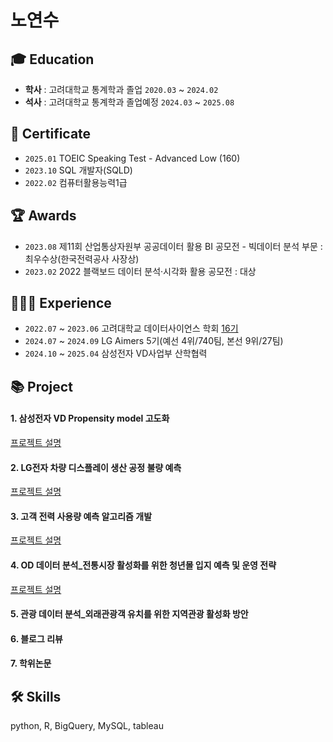 # 노연수

## 🎓 Education  
- **학사** : 고려대학교 통계학과 졸업 `2020.03` ~ `2024.02`
- **석사** : 고려대학교 통계학과 졸업예정 `2024.03` ~ `2025.08`

## 📜 Certificate
- `2025.01` TOEIC Speaking Test - Advanced Low (160)
- `2023.10` SQL 개발자(SQLD)
- `2022.02` 컴퓨터활용능력1급

## 🏆 Awards
- `2023.08` 제11회 산업통상자원부 공공데이터 활용 BI 공모전 - 빅데이터 분석 부문 : 최우수상(한국전력공사 사장상)
- `2023.02` 2022 블랙보드 데이터 분석·시각화 활용 공모전 : 대상

## 👩🏻‍💻 Experience
- `2022.07` ~ `2023.06` 고려대학교 데이터사이언스 학회 [16기](https://github.com/yeonsoo1020/portfolio/tree/main/%EB%8D%B0%EC%9D%B4%ED%84%B0%EC%82%AC%EC%9D%B4%EC%96%B8%EC%8A%A4%20%ED%95%99%ED%9A%8C(KUBIG))
- `2024.07` ~ `2024.09` LG Aimers 5기(예선 4위/740팀, 본선 9위/27팀)
- `2024.10` ~ `2025.04` 삼성전자 VD사업부 산학협력

## 📚 Project
#### 1. 삼성전자 VD Propensity model 고도화

[프로젝트 설명](https://github.com/yeonsoo1020/portfolio/tree/main/%EC%82%BC%EC%84%B1%EC%A0%84%EC%9E%90%20%EC%82%B0%ED%95%99%ED%98%91%EB%A0%A5)

#### 2. LG전자 차량 디스플레이 생산 공정 불량 예측

[프로젝트 설명](https://github.com/yeonsoo1020/portfolio/tree/main/LG%20AImers%205%EA%B8%B0)

#### 3. 고객 전력 사용량 예측 알고리즘 개발

[프로젝트 설명](https://github.com/yeonsoo1020/portfolio/tree/main/%EC%82%B0%EC%97%85%EB%B6%80%20%EA%B3%B5%EB%AA%A8%EC%A0%84)

#### 4. OD 데이터 분석_전통시장 활성화를 위한 청년몰 입지 예측 및 운영 전략

[프로젝트 설명](https://github.com/yeonsoo1020/portfolio/tree/main/OD%20%EB%8D%B0%EC%9D%B4%ED%84%B0%20%EB%B6%84%EC%84%9D)

#### 5. 관광 데이터 분석_외래관광객 유치를 위한 지역관광 활성화 방안
#### 6. 블로그 리뷰
#### 7. 학위논문


## 🛠 Skills
python, R, BigQuery, MySQL, tableau
